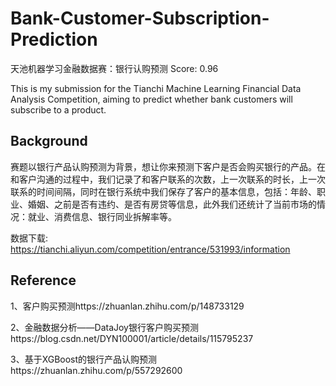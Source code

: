# Bank-Customer-Subscription-Prediction
天池机器学习金融数据赛：银行认购预测 
Score: 0.96

This is my submission for the Tianchi Machine Learning Financial Data Analysis Competition, aiming to predict whether bank customers will subscribe to a product.

## Background

赛题以银行产品认购预测为背景，想让你来预测下客户是否会购买银行的产品。在和客户沟通的过程中，我们记录了和客户联系的次数，上一次联系的时长，上一次联系的时间间隔，同时在银行系统中我们保存了客户的基本信息，包括：年龄、职业、婚姻、之前是否有违约、是否有房贷等信息，此外我们还统计了当前市场的情况：就业、消费信息、银行同业拆解率等。

数据下载: https://tianchi.aliyun.com/competition/entrance/531993/information

## Reference

1、客户购买预测https://zhuanlan.zhihu.com/p/148733129

2、金融数据分析——DataJoy银行客户购买预测https://blog.csdn.net/DYN100001/article/details/115795237

3、基于XGBoost的银行产品认购预测https://zhuanlan.zhihu.com/p/557292600
